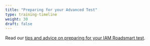 ```yaml
---
title: "Preparing for your Advanced Test"
type: training-timeline
weight: 30
draft: false
---
```


Read our [tips and advice on preparing for your IAM Roadsmart test](/training/documents/preparation-iam-roadsmart-advanced-motorcycle-test/ "Read IAM Roadsmart test preparation guide").